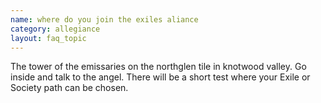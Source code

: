 ```yaml
---
name: where do you join the exiles aliance
category: allegiance
layout: faq_topic
---
```

The tower of the emissaries on the northglen tile in knotwood valley. Go inside and talk to the angel. There will be a short test where your Exile or Society path can be chosen.